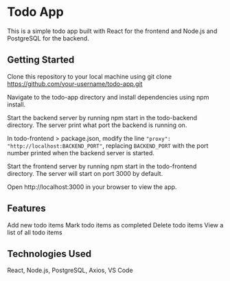 # Todo App

This is a simple todo app built with React for the frontend and Node.js and PostgreSQL for the backend.

## Getting Started
Clone this repository to your local machine using git clone https://github.com/your-username/todo-app.git

Navigate to the todo-app directory and install dependencies using npm install.

Start the backend server by running npm start in the todo-backend directory. The server print what port the backend is running on.

In todo-frontend > package.json, modify the line `"proxy": "http://localhost:BACKEND_PORT"`, replacing `BACKEND_PORT` with the port number printed when the backend server is started. 

Start the frontend server by running npm start in the todo-frontend directory. The server will start on port 3000 by default.

Open http://localhost:3000 in your browser to view the app.

## Features
Add new todo items
Mark todo items as completed
Delete todo items
View a list of all todo items

## Technologies Used
React,
Node.js,
PostgreSQL,
Axios,
VS Code

